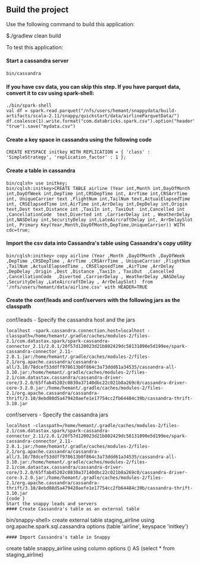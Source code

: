 ## Build the project
Use the following command to build this application: 
 
$./gradlew clean build 

To test this application:

#### Start a cassandra server
```
bin/cassandra 
```
#### If you have csv data, you can skip this step. If you have parquet data, convert it to csv using spark-shell: 
```
./bin/spark-shell 
val df = spark.read.parquet("/nfs/users/hemant/snappydata/build-artifacts/scala-2.11/snappy/quickstart/data/airlineParquetData/")
df.coalesce(1).write.format("com.databricks.spark.csv").option("header", "true").save("mydata.csv")
```
#### Create a key space in cassandra using the following code
```
CREATE KEYSPACE initkey WITH REPLICATION = { 'class' : 'SimpleStrategy', 'replication_factor' : 1 };
```
#### Create a table in cassandra
```
bin/cqlsh> use initkey;
bin/cqlsh:initkey>CREATE TABLE airline (Year int,Month int,DayOfMonth int,DayOfWeek int,DepTime int,CRSDepTime int, ArrTime int,CRSArrTime int, UniqueCarrier text ,FlightNum int,TailNum text,ActualElapsedTime int, CRSElapsedTime int,AirTime int,ArrDelay int,DepDelay int,Origin text,Dest text,Distance int ,TaxiIn int, TaxiOut  int,Cancelled int ,CancellationCode  text,Diverted int ,CarrierDelay int , WeatherDelay int,NASDelay int,SecurityDelay int,LateAircraftDelay int, ArrDelaySlot int, Primary Key(Year,Month,DayOfMonth,DepTime,UniqueCarrier)) WITH cdc=true;
```
#### Import the csv data into Cassandra's table using Cassandra's copy utility
```
bin/cqlsh:initkey> copy airline (Year ,Month ,DayOfMonth ,DayOfWeek ,DepTime ,CRSDepTime , ArrTime ,CRSArrTime , UniqueCarrier ,FlightNum ,TailNum ,ActualElapsedTime , CRSElapsedTime ,AirTime ,ArrDelay ,DepDelay ,Origin ,Dest ,Distance ,TaxiIn , TaxiOut  ,Cancelled ,CancellationCode  ,Diverted ,CarrierDelay , WeatherDelay ,NASDelay ,SecurityDelay ,LateAircraftDelay , ArrDelaySlot)  from '/nfs/users/hemant/data/airline.csv' with HEADER=TRUE 
```
#### Create the conf/leads and conf/servers with the following jars as the classpath 
conf/leads - Specify the cassandra host and the jars 
```
localhost -spark.cassandra.connection.host=localhost -classpath=/home/hemant/.gradle/caches/modules-2/files-2.1/com.datastax.spark/spark-cassandra-connector_2.11/2.0.1/20f57d120023d21b802429dc58131090e5d199ee/spark-cassandra-connector_2.11-2.0.1.jar:/home/hemant/.gradle/caches/modules-2/files-2.1/org.apache.cassandra/cassandra-all/3.10/78dcef53ddff978613b0f864c3a73ddd61a34535/cassandra-all-3.10.jar:/home/hemant/.gradle/caches/modules-2/files-2.1/com.datastax.cassandra/cassandra-driver-core/3.2.0/65ffab45202c0830a37140dbc22c021b8a269c0/cassandra-driver-core-3.2.0.jar:/home/hemant/.gradle/caches/modules-2/files-2.1/org.apache.cassandra/cassandra-thrift/3.10/8ebd08d5a479420aefe1e17754cc2fb64484c39b/cassandra-thrift-3.10.jar
```
conf/servers - Specify the cassandra jars 
```
localhost -classpath=/home/hemant/.gradle/caches/modules-2/files-2.1/com.datastax.spark/spark-cassandra-connector_2.11/2.0.1/20f57d120023d21b802429dc58131090e5d199ee/spark-cassandra-connector_2.11-2.0.1.jar:/home/hemant/.gradle/caches/modules-2/files-2.1/org.apache.cassandra/cassandra-all/3.10/78dcef53ddff978613b0f864c3a73ddd61a34535/cassandra-all-3.10.jar:/home/hemant/.gradle/caches/modules-2/files-2.1/com.datastax.cassandra/cassandra-driver-core/3.2.0/65ffab45202c0830a37140dbc22c021b8a269c0/cassandra-driver-core-3.2.0.jar:/home/hemant/.gradle/caches/modules-2/files-2.1/org.apache.cassandra/cassandra-thrift/3.10/8ebd08d5a479420aefe1e17754cc2fb64484c39b/cassandra-thrift-3.10.jar
{code }
Start the snappy leads and servers 
#### Create Cassandra's table as an external table
```
bin/snappy-shell> create external table staging_airline using org.apache.spark.sql.cassandra options (table 'airline', keyspace 'initkey') 
```
#### Import Cassandra's table in Snappy 
```
create table snappy_airline using column options () AS (select * from staging_airline) 
```
